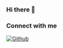 ### Hi there 👋

### Connect with me

<a href="https://github.com/pratikmehkarkar" target="_blank"><img alt="Github" src="https://img.shields.io/badge/GitHub-%2312100E.svg?&style=for-the-badge&logo=Github&logoColor=white" />
